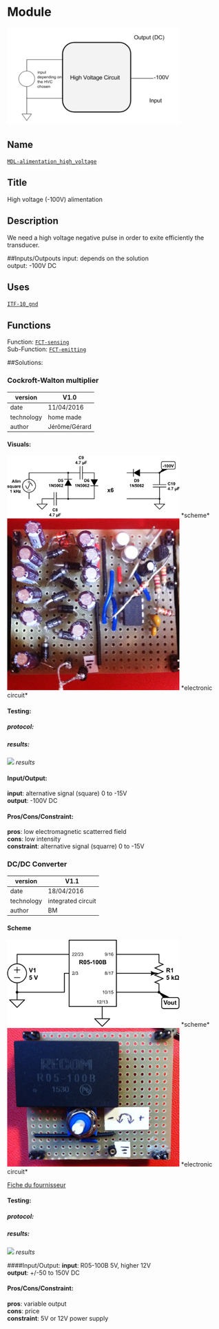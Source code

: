 # Module
<img src="https://github.com/Alienor134/medicotechnical/blob/master/modules/MDL-alimentation_high_voltage/doc/images/ioscheme.PNG" width="400">

## Name
[`MDL-alimentation_high_voltage`]()

## Title
High voltage (-100V) alimentation

## Description
We need a high voltage negative pulse in order to exite efficiently the transducer.

##Inputs/Outpouts
input: depends on the solution  
output: -100V DC

## Uses
[`ITF-10_gnd`](../../interfaces/ITF-10_gnd)

## Functions
Function: [`FCT-sensing`](../../functions/FCT-sensing)  
Sub-Function:  [`FCT-emitting`](../../functions/FCT-emitting)

##Solutions: 

### Cockroft-Walton multiplier

version      | V1.0  
------------- | -------------  
date     |11/04/2016  
technology|home made  
author|Jérôme/Gérard  

#### Visuals:
<img src="https://github.com/Alienor134/medicotechnical/blob/master/modules/MDL-alimentation_high_voltage/doc/images/scheme_V1.0.png" width="400">
*scheme*  
<img src="https://github.com/Alienor134/medicotechnical/blob/master/modules/MDL-alimentation_high_voltage/doc/images/circuit_V1.0.JPG" width="400">
*electronic circuit*

#### Testing:

##### protocol:
##### results:

![](doc/images/results_V1.0.jpg)
*results*

#### Input/Output: 
**input**: alternative signal (square) 0 to -15V  
**output**: -100V DC

#### Pros/Cons/Constraint:
**pros**: low electromagnetic scatterred field  
**cons**: low intensity  
**constraint**: alternative signal (squarre) 0 to -15V  



### DC/DC Converter

version      | V1.1  
------------- | -------------  
date     |18/04/2016  
technology|integrated circuit  
author|BM  

#### Scheme
<img src="https://github.com/Alienor134/medicotechnical/blob/master/modules/MDL-alimentation_high_voltage/doc/images/scheme_V1.1.png" width="400">
*scheme*  
<img src="https://github.com/Alienor134/medicotechnical/blob/master/modules/MDL-alimentation_high_voltage/doc/images/circuit_V1.1.JPG" width="400">
*electronic circuit*  

[Fiche du fournisseur](http://www.digikey.fr/product-detail/fr/recom-power/R05-100B/945-2051-5-ND/3776798)
#### Testing:

##### protocol:
##### results:

![](doc/images/results_V1.1.jpg)
*results*

####Input/Output: 
**input**: R05-100B 5V, higher 12V  
**output**: +/-50 to 150V DC

#### Pros/Cons/Constraint:
**pros**: variable output  
**cons**: price  
**constraint**: 5V or 12V power supply

